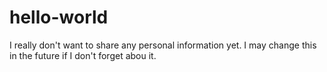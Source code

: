 # hello-world

I really don't want to share any personal information yet.
I may change this in the future if I don't forget abou it.
